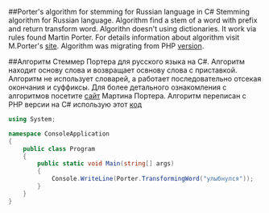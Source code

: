 ##Porter's algorithm for stemming for Russian language in C#
Stemming algorithm for Russian language. Algorithm find a stem of a word with prefix and return transform word. Algorithn doesn't using dictionaries. It work via rules found Martin Porter. For details information about algorithm visit M.Porter's [site](http://snowball.tartarus.org/algorithms/russian/stemmer.html). Algorithm was migrating from PHP [version](http://forum.dklab.ru/php/advises/HeuristicWithoutTheDictionaryExtractionOfARootFromRussianWord.html).

##Алгоритм Стеммер Портера для русского языка на C#.
Алгоритм находит основу слова и возвращает освнову слова с приставкой. Алгоритм не использует словарей, а работает последовательно отсекая окончания и суффиксы. Для более детального ознакомления с алгоритмов посетите [сайт](http://snowball.tartarus.org/algorithms/russian/stemmer.html) Мартина Портера. Алгоритм переписан с PHP версии на C# использую этот [код](http://forum.dklab.ru/php/advises/HeuristicWithoutTheDictionaryExtractionOfARootFromRussianWord.html)

```cs
using System;

namespace ConsoleApplication
{
    public class Program
    {
        public static void Main(string[] args)
        {
            Console.WriteLine(Porter.TransformingWord("улыбнулся"));
        }
    }
}

```
